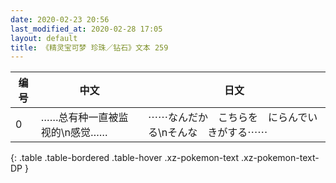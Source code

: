 ```yaml
---
date: 2020-02-23 20:56
last_modified_at: 2020-02-28 17:05
layout: default
title: 《精灵宝可梦 珍珠／钻石》文本 259
---
```

| 编号 | 中文 | 日文 |
| ---- | ---- | ---- |
| 0 | ……总有种一直被监视的\n感觉…… | ⋯⋯なんだか　こちらを　にらんでいる\nそんな　きがする⋯⋯ |
{: .table .table-bordered .table-hover .xz-pokemon-text .xz-pokemon-text-DP }